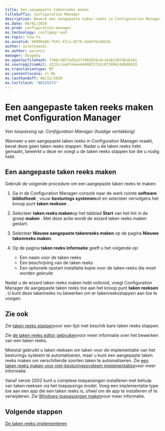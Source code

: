 ```yaml
---
title: Een aangepaste takenreeks maken
titleSuffix: Configuration Manager
description: Bewerk een aangepaste taken reeks in Configuration Manager om stappen toe te voegen aan de taken reeks.
ms.date: 04/01/2020
ms.prod: configuration-manager
ms.technology: configmgr-osd
ms.topic: how-to
ms.assetid: b9800a66-7541-47ca-8276-da8ef6cb6d1b
author: aczechowski
ms.author: aaroncz
manager: dougeby
ms.openlocfilehash: f390c3857ad5a277002839c4c14ab1307d9ab281
ms.sourcegitcommit: d225ccaa67ebee444002571dc8f289624db80d10
ms.translationtype: MT
ms.contentlocale: nl-NL
ms.lasthandoff: 08/12/2020
ms.locfileid: "88125573"
---
```

# <a name="create-a-custom-task-sequence-with-configuration-manager"></a>Een aangepaste taken reeks maken met Configuration Manager

*Van toepassing op: Configuration Manager (huidige vertakking)*

Wanneer u een aangepaste taken reeks in Configuration Manager maakt, bevat deze geen taken reeks stappen. Nadat u de taken reeks hebt gemaakt, bewerkt u deze en voegt u de taken reeks stappen toe die u nodig hebt.  

## <a name="create-a-custom-task-sequence"></a><a name="BKMK_CustomTS"></a>Een aangepaste taken reeks maken

Gebruik de volgende procedure om een aangepaste taken reeks te maken:

1. Ga in de Configuration Manager-console naar de werk ruimte **software bibliotheek** , vouw **besturings systemen**uit en selecteer vervolgens het knoop punt **taken reeksen** .  

1. Selecteer **taken reeks maken**op het tabblad **Start** van het lint in de groep **maken** . Met deze actie wordt de wizard taken reeks maken gestart.  

1. Selecteer **Nieuwe aangepaste takenreeks maken** op de pagina **Nieuwe takenreeks maken**.  

1. Op de pagina **taken reeks informatie** geeft u het volgende op:

    - Een naam voor de taken reeks
    - Een beschrijving van de taken reeks
    - Een optionele opstart installatie kopie voor de taken reeks die moet worden gebruikt

Nadat u de wizard taken reeks maken hebt voltooid, voegt Configuration Manager de aangepaste taken reeks toe aan het knoop punt **taken reeksen** . U kunt deze takenreeks nu bewerken om er takenreeksstappen aan toe te voegen.  

## <a name="see-also"></a>Zie ook

Zie [taken reeks stappen](../understand/task-sequence-steps.md)voor een lijst met beschik bare taken reeks stappen.  

Zie [de taken reeks editor gebruiken](../understand/task-sequence-editor.md)voor meer informatie over het bewerken van een taken reeks.  

Meestal gebruikt u taken reeksen om taken voor de implementatie van het besturings systeem te automatiseren, maar u kunt een aangepaste taken reeks maken om verschillende soorten taken te automatiseren. Zie [een taken reeks maken voor niet-besturingssysteem implementaties](create-a-task-sequence-for-non-operating-system-deployments.md)voor meer informatie.

Vanaf versie 2002 kunt u complexe toepassingen installeren met behulp van taken reeksen via het toepassings model. Voeg een implementatie type toe aan een app die een taken reeks is, ofwel om de app te installeren of te verwijderen. Zie [Windows-toepassingen maken](../../apps/get-started/creating-windows-applications.md#bkmk_tsdt)voor meer informatie.<!-- 3555953 -->

## <a name="next-steps"></a>Volgende stappen

[De taken reeks implementeren](deploy-a-task-sequence.md)
